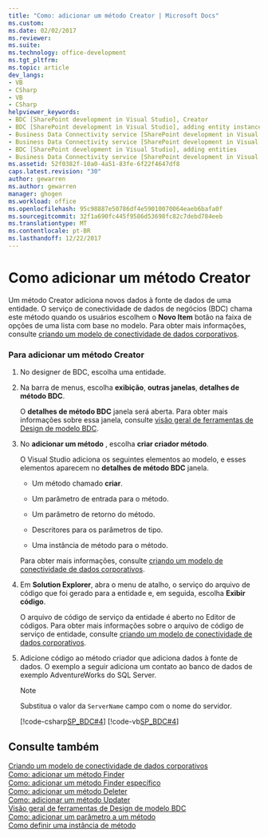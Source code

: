```yaml
---
title: "Como: adicionar um método Creator | Microsoft Docs"
ms.custom: 
ms.date: 02/02/2017
ms.reviewer: 
ms.suite: 
ms.technology: office-development
ms.tgt_pltfrm: 
ms.topic: article
dev_langs:
- VB
- CSharp
- VB
- CSharp
helpviewer_keywords:
- BDC [SharePoint development in Visual Studio], Creator
- BDC [SharePoint development in Visual Studio], adding entity instances
- Business Data Connectivity service [SharePoint development in Visual Studio], adding entities
- Business Data Connectivity service [SharePoint development in Visual Studio], adding entity instances
- BDC [SharePoint development in Visual Studio], adding entities
- Business Data Connectivity service [SharePoint development in Visual Studio], Creator
ms.assetid: 52f0382f-10a0-4a51-83fe-6f22f4647df8
caps.latest.revision: "30"
author: gewarren
ms.author: gewarren
manager: ghogen
ms.workload: office
ms.openlocfilehash: 95c98887e50786df4e59010070064eaeb6bafa0f
ms.sourcegitcommit: 32f1a690fc445f9586d53698fc82c7debd784eeb
ms.translationtype: MT
ms.contentlocale: pt-BR
ms.lasthandoff: 12/22/2017
---
```

# <a name="how-to-add-a-creator-method"></a>Como adicionar um método Creator
  Um método Creator adiciona novos dados à fonte de dados de uma entidade. O serviço de conectividade de dados de negócios (BDC) chama este método quando os usuários escolhem o **Novo Item** botão na faixa de opções de uma lista com base no modelo. Para obter mais informações, consulte [criando um modelo de conectividade de dados corporativos](../sharepoint/designing-a-business-data-connectivity-model.md).  
  
### <a name="to-add-a-creator-method"></a>Para adicionar um método Creator  
  
1.  No designer de BDC, escolha uma entidade.  
  
2.  Na barra de menus, escolha **exibição**, **outras janelas**, **detalhes de método BDC**.  
  
     O **detalhes de método BDC** janela será aberta. Para obter mais informações sobre essa janela, consulte [visão geral de ferramentas de Design de modelo BDC](../sharepoint/bdc-model-design-tools-overview.md).  
  
3.  No **adicionar um método** , escolha **criar criador método**.  
  
     O Visual Studio adiciona os seguintes elementos ao modelo, e esses elementos aparecem no **detalhes de método BDC** janela.  
  
    -   Um método chamado **criar**.  
  
    -   Um parâmetro de entrada para o método.  
  
    -   Um parâmetro de retorno do método.  
  
    -   Descritores para os parâmetros de tipo.  
  
    -   Uma instância de método para o método.  
  
     Para obter mais informações, consulte [criando um modelo de conectividade de dados corporativos](../sharepoint/designing-a-business-data-connectivity-model.md).  
  
4.  Em **Solution Explorer**, abra o menu de atalho, o serviço do arquivo de código que foi gerado para a entidade e, em seguida, escolha **Exibir código**.  
  
     O arquivo de código de serviço da entidade é aberto no Editor de códigos. Para obter mais informações sobre o arquivo de código de serviço de entidade, consulte [criando um modelo de conectividade de dados corporativos](../sharepoint/creating-a-business-data-connectivity-model.md).  
  
5.  Adicione código ao método criador que adiciona dados à fonte de dados. O exemplo a seguir adiciona um contato ao banco de dados de exemplo AdventureWorks do SQL Server.  
  
    > [!NOTE]  
    >  Substitua o valor da `ServerName` campo com o nome do servidor.  
  
     [!code-csharp[SP_BDC#4](../sharepoint/codesnippet/CSharp/SP_BDC/bdcmodel1/contactservice.cs#4)]
     [!code-vb[SP_BDC#4](../sharepoint/codesnippet/VisualBasic/sp_bdc/bdcmodel1/contactservice.vb#4)]  
  
## <a name="see-also"></a>Consulte também  
 [Criando um modelo de conectividade de dados corporativos](../sharepoint/designing-a-business-data-connectivity-model.md)   
 [Como: adicionar um método Finder](../sharepoint/how-to-add-a-finder-method.md)   
 [Como: adicionar um método Finder específico](../sharepoint/how-to-add-a-specific-finder-method.md)   
 [Como: adicionar um método Deleter](../sharepoint/how-to-add-a-deleter-method.md)   
 [Como: adicionar um método Updater](../sharepoint/how-to-add-an-updater-method.md)   
 [Visão geral de ferramentas de Design de modelo BDC](../sharepoint/bdc-model-design-tools-overview.md)   
 [Como: adicionar um parâmetro a um método](../sharepoint/how-to-add-a-parameter-to-a-method.md)   
 [Como definir uma instância de método](../sharepoint/how-to-define-a-method-instance.md)  
  
  